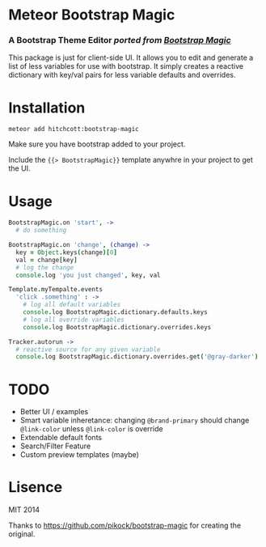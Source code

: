 # Meteor Bootstrap Magic

### A Bootstrap Theme Editor *ported from [Bootstrap Magic](https://github.com/pikock/bootstrap-magic)*

This package is just for client-side UI. It allows you to edit and generate a list of less variables for use with bootstrap. It simply creates a reactive dictionary with key/val pairs for less variable defaults and overrides.

# Installation

```
meteor add hitchcott:bootstrap-magic
```

Make sure you have bootstrap added to your project.

Include the `{{> BootstrapMagic}}` template anywhre in your project to get the UI.

# Usage

```coffeescript
BootstrapMagic.on 'start', ->
  # do something

BootstrapMagic.on 'change', (change) ->
  key = Object.keys(change)[0]
  val = change[key]
  # log the change
  console.log 'you just changed', key, val

Template.myTempalte.events
  'click .something' : ->
    # log all default variables
    console.log BootstrapMagic.dictionary.defaults.keys
    # log all override variables
    console.log BootstrapMagic.dictionary.overrides.keys

Tracker.autorun ->
  # reactive source for any given variable
  console.log BootstrapMagic.dictionary.overrides.get('@gray-darker')
````

# TODO

- Better UI / examples
- Smart variable inheretance: changing `@brand-primary` should change `@link-color` unless `@link-color` is override
- Extendable default fonts
- Search/Filter Feature
- Custom preview templates (maybe)

# Lisence

MIT 2014

Thanks to https://github.com/pikock/bootstrap-magic for creating the original.